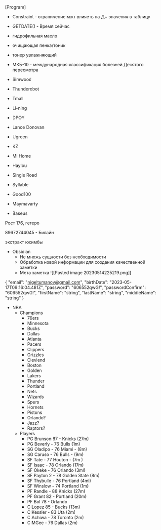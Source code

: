 [Program]
- Constraint - ограничение мжт влияеть на Д+ значения в таблицу
- GETDATE() - Время сейчас


- гидрофильная масло
- очищающая пенка/тоник
- тонер увлажняющий

- МКБ-10 - международная классификация болезней Десятого пересмотра

- Simwood
- Thunderobot
- Tmall
- Li-ning
- DPOY
- Lance Donovan
- Ugreen
- KZ
- Mi Home
- Haylou
- Single Road
- Syllable
- Good100
- Maymavarty
- Baseus

Рост 176, гетеро

89672744045 - Билайн

экстракт юхимбы
- Obsidian
	- Не множь сущности без необходимости
	- Обработка новой информации для создания качественной заметки
	- Мета заметка
![[Pasted image 20230514225219.png]] 


{
  "email": "nigeltumanov@gmail.com",
  "birthDate": "2023-05-17T09:16:04.481Z",
  "password": "606552qwG!",
  "passwordConfirm": "606552qwG!",
  "firstName": "string",
  "lastName": "string",
  "middleName": "string"
}


- NBA
	- Champions
		- 76ers
		- Minnesota
		- Bucks
		- Dallas
		- Atlanta
		- Pacers
		- Clippers
		- Grizzles
		- Clevlend
		- Boston
		- Golden
		- Lakers
		- Thunder
		- Portland
		- Nets
		- Wizards
		- Spurs
		- Hornets
		- Pistons
		- Orlando?
		- Jazz?
		- Raptors?
	- Players
		- PG Brunson 87 - Knicks (27m)
		- PG Beverly - 76 Bulls (1m)
		- SG Oladipo - 76 Miami - (8m)
		- SG Caruso - 76 Bulls - (9m)
		- SF Tate - 77 Houton - (7m )
		- SF Isaac - 78 Orlando (17m)
		- SF Okeke - 76 Orlando (3ml)
		- SF Payton 2 - 78 Golden State (8m)
		- SF Thybulle - 76 Portland (4ml)
		- SF Winslow - 74 Portland (1m)
		- PF Randle - 88 Knicks (27m)
		- PF Grant 82 - Portland (20m)
		- PF Bol 78 - Orlando
		- C Lopez 85 - Bucks (13m)
		- C Kessler - 83 Uta (2m)
		- С Achiwa - 78 Toronto (2m)
		- С MGee - 76 Dallas (2m)